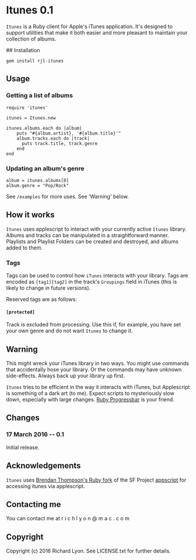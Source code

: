 # Itunes 0.1

`Itunes` is a Ruby client for Apple's iTunes application. It's designed to support utilities that  make it both easier and more pleasant to maintain your collection of albums.

## Installation

    gem install rjl-itunes

## Usage

### Getting a list of albums

    require 'itunes'

    itunes = Itunes.new

    itunes.albums.each do |album|
        puts "#{album.artist}, '#{album.title}'"
        album.tracks.each do |track|
          puts track.title, track.genre
        end
    end

### Updating an album's genre

    album = itunes.albums[0]
    album.genre = "Pop/Rock"

See `/examples` for more uses. See 'Warning' below.

## How it works

`Itunes` uses applescript to interact with your currently active `Itunes` library. Albums and tracks can be manipulated in a straightforward manner. Playlists and Playlist Folders can be created and destroyed, and albums added to them.

### Tags

Tags can be used to control how `iTunes` interacts with your library. Tags are encoded as `[tag1][tag2]` in the track's `Groupings` field in iTunes (this is likely to change in future versions).

Reserved tags are as follows:

#### `[protected]`
Track is excluded from processing. Use this if, for example, you have set your own genre and do not want `Itunes` to change it.

## Warning

This might wreck your iTunes library in two ways. You might use commands that accidentally hose your library. Or the commands may have unknown side-effects. Always back up your library up first.

`Itunes` tries to be efficient in the way it interacts with iTunes, but Applescript is something of a dark art (to me). Expect scripts to mysteriously slow down, especially with large changes. [Ruby Progressbar](https://github.com/jfelchner/ruby-progressbar/wiki) is your friend.

## Changes

### 17 March 2016 -- 0.1
Initial release.

## Acknowledgements

`Itunes` uses [Brendan Thompson's Ruby fork](https://github.com/BrendanThompson/rb-scpt) of the SF Project [appscript](http://appscript.sourceforge.net/rb-appscript/index.html) for accessing itunes via applescript.

## Contacting me

You can contact me at r i c h l y o n @ m a c . c o m

## Copyright

Copyright (c) 2016 Richard Lyon. See LICENSE.txt for
further details.
